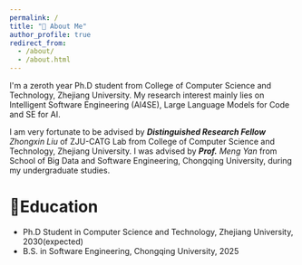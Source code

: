 ```yaml
---
permalink: /
title: "👋 About Me"
author_profile: true
redirect_from: 
  - /about/
  - /about.html
---
```


I'm a zeroth year Ph.D student from College of Computer Science and Technology, Zhejiang University. My research interest mainly lies on Intelligent Software Engineering (AI4SE), Large Language Models for Code and SE for AI.

I am very fortunate to be advised by **_Distinguished Research Fellow_** _Zhongxin Liu_ of ZJU-CATG Lab from College of Computer Science and Technology, Zhejiang University. I was advised by **_Prof._** _Meng Yan_ from School of Big Data and Software Engineering, Chongqing University, during my undergraduate studies.



📖Education
======
* Ph.D Student in Computer Science and Technology, Zhejiang University, 2030(expected)
* B.S. in Software Engineering, Chongqing University, 2025



